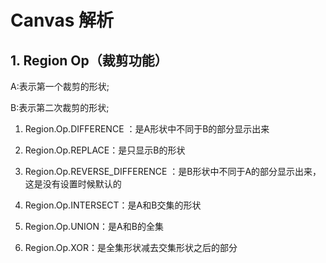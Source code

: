 # Canvas 解析

## 1. Region Op（裁剪功能）

A:表示第一个裁剪的形状;

B:表示第二次裁剪的形状;

1. Region.Op.DIFFERENCE ：是A形状中不同于B的部分显示出来

2. Region.Op.REPLACE：是只显示B的形状

3. Region.Op.REVERSE_DIFFERENCE ：是B形状中不同于A的部分显示出来，这是没有设置时候默认的

4. Region.Op.INTERSECT：是A和B交集的形状

5. Region.Op.UNION：是A和B的全集

6. Region.Op.XOR：是全集形状减去交集形状之后的部分



[](http://wuxiaolong.me/2015/12/06/PaintCanvas/)

